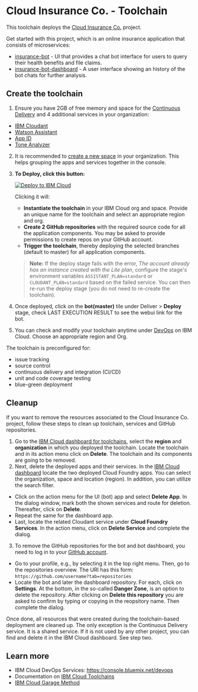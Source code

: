 # Cloud Insurance Co. - Toolchain

This toolchain deploys the [Cloud Insurance Co.](https://github.com/IBM-Cloud/cloudco-insurance) project.

Get started with this project, which is an online insurance application that consists of microservices:

* [insurance-bot][bot_github_url] - UI that provides a chat bot interface for users to query their health benefits and file claims.
* [insurance-bot-dashboard][dashboard_github_url] - A user interface showing an history of the bot chats for further analysis.

## Create the toolchain

1. Ensure you have 2GB of free memory and space for the [Continuous Delivery](https://console.bluemix.net/catalog/services/continuous-delivery) and 4 additional services in your organization:
* [IBM Cloudant](https://console.bluemix.net/catalog/services/cloudant)
* [Watson Assistant](https://console.bluemix.net/catalog/services/watson-assistant-formerly-conversation)
* [App ID](https://console.bluemix.net/catalog/services/app-id)
* [Tone Analyzer](https://console.bluemix.net/catalog/services/tone-analyzer)

2. It is recommended to [create a new space](https://console.bluemix.net/docs/account/orgs_spaces.html#orgsspacesusers) in your organization. This helps grouping the apps and services together in the console.

3. **To Deploy, click this button:**

    [![Deploy to IBM Cloud](https://bluemix.net/deploy/button.png)](https://bluemix.net/deploy?repository=https%3A//github.com/IBM-Cloud/insurance-toolchain.git)

    Clicking it will:
    * **Instantiate the toolchain** in your IBM Cloud org and space. Provide an unique name for the toolchain and select an appropriate region and org.  
    * **Create 2 GitHub repositories** with the required source code for all the application components. You may be asked to provide permissions to create repos on your GitHub account.
    * **Trigger the toolchain**, thereby deploying the selected branches (default to master) for all application components.

    > **Note:** If the deploy stage fails with the error, *The account already has an instance created with the Lite plan*, configure the stage's environment variables `ASSISTANT_PLAN=standard` or `CLOUDANT_PLAN=standard` based on the failed service. You can then re-run the deploy stage (you do not need to re-create the toolchain).

4. Once deployed, click on the **bot(master)** tile under Deliver >  **Deploy** stage, check LAST EXECUTION RESULT to see the webui link for the bot.
5. You can check and modify your toolchain anytime under [DevOps](https://console.bluemix.net/devops) on IBM Cloud. Choose an appropriate region and Org.

The toolchain is preconfigured for:

- issue tracking
- source control
- continuous delivery and integration (CI/CD)
- unit and code coverage testing
- blue-green deployment

## Cleanup
If you want to remove the resources associated to the Cloud Insurance Co. project, follow these steps to clean up toolchain, services and GitHub repositories.   
1. Go to the [IBM Cloud dashboard for toolchains](https://console.bluemix.net/devops/toolchains), select the **region** and **organization** in which you deployed the toolchain. Locate the toolchain and in its action menu click on **Delete**. The toolchain and its components are going to be removed.
2. Next, delete the deployed apps and their services. In the [IBM Cloud dashboard](https://console.bluemix.net/dashboard/apps) locate the two deployed Cloud Foundry apps. You can select the organization, space and location (region). In addition, you can utilize the search filter.
  * Click on the action menu for the UI (bot) app and select **Delete App**. In the dialog window, mark both the shown services and route for deletion. Thereafter, click on **Delete**.
  * Repeat the same for the dashboard app.
  * Last, locate the related Cloudant service under **Cloud Foundry Services**. In the action menu, click on **Delete Service** and complete the dialog.
3. To remove the GitHub repositories for the bot and bot dashboard, you need to log in to your [GitHub account](https://github.com).
  * Go to your profile, e.g., by selecting it in the top right menu. Then, go to the repositories overview. The URI has this form: `https://github.com/username?tab=repositories`
  * Locate the bot and later the dashboard repository. For each, click on **Settings**. At the bottom, in the so-called **Danger Zone**, is an option to delete the repository. After clicking on **Delete this repository** you are asked to confirm by typing or copying in the reopsitory name. Then complete the dialog.

Once done, all resources that were created during the toolchain-based deployment are cleaned up. The only exception is the Continuous Delivery service. It is a shared service. If it is not used by any other project, you can find and delete it in the IBM Cloud dashboard. See step two.

## Learn more

* IBM Cloud DevOps Services: https://console.bluemix.net/devops
* Documentation on [IBM Cloud Toolchains][toolchains_overview_url]
* [IBM Cloud Garage Method][garage_method_url]

<!--Links-->
[bot_github_url]: https://github.com/IBM-Cloud/insurance-bot
[dashboard_github_url]: https://github.com/IBM-Cloud/insurance-bot-dashboard
[toolchains_overview_url]: https://console.bluemix.net/docs/services/ContinuousDelivery/toolchains_working.html
[toolchains_interconnect_video_url]: https://vimeo.com/156126035/8b04b8878a
[garage_method_url]: https://www.ibm.com/cloud/garage/toolchains
